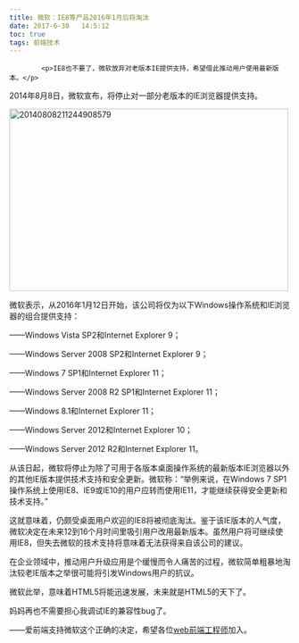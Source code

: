 ```yaml
---
title: 微软：IE8等产品2016年1月后将淘汰
date: 2017-6-30   14:5:12
toc: true
tags: 前端技术
---
```


			<p>IE8也不要了，微软放弃对老版本IE提供支持，希望借此推动用户使用最新版本。</p>
<p>2014年8月8日，微软宣布，将停止对一部分老版本的IE浏览器提供支持。</p>
<p><a href="http://www.webqianduan.cn/wp-content/uploads/2014/08/20140808211244908579.jpg"><img class="alignnone size-full wp-image-403" alt="20140808211244908579" src="http://www.webqianduan.cn/wp-content/uploads/2014/08/20140808211244908579.jpg" width="500" height="327"></a></p>
<p>微软表示，从2016年1月12日开始，该公司将仅为以下Windows操作系统和IE浏览器的组合提供支持：</p>
<p>——Windows Vista SP2和Internet Explorer 9；</p>
<p>——Windows Server 2008 SP2和Internet Explorer 9；</p>
<p>——Windows 7 SP1和Internet Explorer 11；</p>
<p>——Windows Server 2008 R2 SP1和Internet Explorer 11；</p>
<p>——Windows 8.1和Internet Explorer 11；</p>
<p>——Windows Server 2012和Internet Explorer 10；</p>
<p>——Windows Server 2012 R2和Internet Explorer 11。</p>
<p>从该日起，微软将停止为除了可用于各版本桌面操作系统的最新版本IE浏览器以外的其他IE版本提供技术支持和安全更新。微软称：“举例来说，在Windows 7 SP1操作系统上使用IE8、IE9或IE10的用户应转而使用IE11，才能继续获得安全更新和技术支持。”</p>
<p>这就意味着，仍颇受桌面用户欢迎的IE8将被彻底淘汰。鉴于该IE版本的人气度，微软决定在未来12到16个月时间里吸引用户改用最新版本。虽然用户将可继续使用IE8，但失去微软的技术支持将意味着无法获得来自该公司的建议。</p>
<p>在企业领域中，推动用户升级应用是个缓慢而令人痛苦的过程，微软简单粗暴地淘汰较老IE版本之举很可能将引发Windows用户的抗议。</p>
<p>微软此举，意味着HTML5将能迅速发展，未来就是HTML5的天下了。</p>
<p>妈妈再也不需要担心我调试IE的兼容性bug了。</p>
<p>——爱前端支持微软这个正确的决定，希望各位<a title="web前端工程师" href="http://www.webqianduan.cn">web前端工程师</a>加入。</p>
		